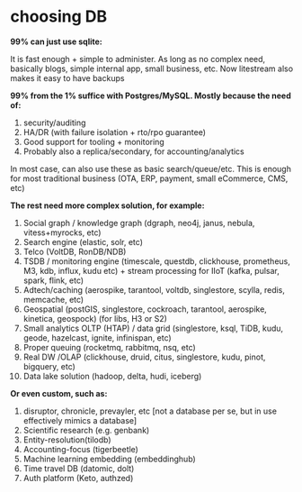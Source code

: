 # choosing DB

**99% can just use sqlite:**

It is fast enough + simple to administer. As long as no complex need, basically blogs, simple internal app, small business, etc. Now litestream also makes it easy to have backups

**99% from the 1% suffice with Postgres/MySQL. Mostly because the need of:**

1. security/auditing
2. HA/DR (with failure isolation + rto/rpo guarantee)
3. Good support for tooling + monitoring
4. Probably also a replica/secondary, for accounting/analytics

In most case, can also use these as basic search/queue/etc. This is enough for most traditional business (OTA, ERP, payment, small eCommerce, CMS, etc)

**The rest need more complex solution, for example:**

1. Social graph / knowledge graph (dgraph, neo4j, janus, nebula, vitess+myrocks, etc)
2. Search engine (elastic, solr, etc)
3. Telco (VoltDB, RonDB/NDB)
4. TSDB / monitoring engine (timescale, questdb, clickhouse, prometheus, M3, kdb, influx, kudu  etc) + stream processing for IIoT (kafka, pulsar, spark, flink, etc)
5. Adtech/caching (aerospike, tarantool, voltdb, singlestore, scylla, redis, memcache, etc)
6. Geospatial (postGIS, singlestore, cockroach, tarantool, aerospike, kinetica, geospock) (for libs, H3 or S2)
7. Small analytics OLTP (HTAP) / data grid (singlestore, ksql, TiDB, kudu, geode, hazelcast, ignite, infinispan, etc)
8. Proper queuing (rocketmq, rabbitmq, nsq, etc)
9. Real DW /OLAP (clickhouse, druid, citus, singlestore, kudu, pinot, bigquery, etc)
10. Data lake solution (hadoop, delta, hudi, iceberg)

**Or even custom, such as:**

1. disruptor, chronicle, prevayler, etc [not a database per se, but in use effectively mimics a database]
2. Scientific research (e.g. genbank)
3. Entity-resolution(tilodb)
4. Accounting-focus (tigerbeetle)
5. Machine learning embedding (embeddinghub)
6. Time travel DB (datomic, dolt)
7. Auth platform (Keto, authzed)
